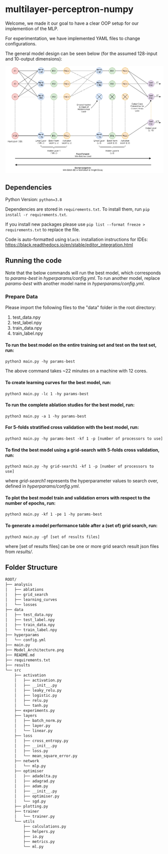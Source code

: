 # multilayer-perceptron-numpy

Welcome, we made it our goal to have a clear OOP setup for our implemention of the MLP.
 
For experimentation, we have implemented YAML files to change configurations.

The general model design can be seen below (for the assumed 128-input and 10-output dimensions):

![Model Architecture](Model_Architecture.png)


## Dependencies

Python Version: `python=3.8`

Dependencies are stored in `requirements.txt`. To install them, run `pip install -r requirements.txt`.

If you install new packages please use `pip list --format freeze > requirements.txt` to replace the file.

Code is auto-formatted using `black`: installation instructions for IDEs: https://black.readthedocs.io/en/stable/editor_integration.html

## Running the code
Note that the below commands will run the best model, which corresponds to _params-best_ in _hyperparams/config.yml_. To run another model, replace _params-best_ with another model name in _hyperparams/config.yml_.

### Prepare Data

Please import the following files to the "data" folder in the root directory:
1. test_data.npy 
2. test_label.npy 
3. train_data.npy 
4. train_label.npy 

#### To run the best model on the entire training set and test on the test set, run:
```
python3 main.py -hy params-best
```
The above command takes ~22 minutes on a machine with 12 cores.

#### To create learning curves for the best model, run:
```
python3 main.py -lc 1 -hy params-best
```
#### To run the complete ablation studies for the best model, run:
```
python3 main.py -a 1 -hy params-best
```
#### For 5-folds stratified cross validation with the best model, run:
```
python3 main.py -hy params-best -kf 1 -p [number of processors to use]
```
#### To find the best model using a grid-search with 5-folds cross validation, run:
```
python3 main.py -hy grid-search1 -kf 1 -p [number of processors to use]
```
where _grid-search1_ represents the hyperparameter values to search over, defined in _hyperparams/config.yml_.

#### To plot the best model train and validation errors with respect to the number of epochs, run:
```
python3 main.py -kf 1 -pe 1 -hy params-best
```
#### To generate a model performance table after a (set of) grid search, run:
```
python3 main.py -gf [set of results files]
```
where [set of results files] can be one or more grid search result json files from _results/_.

## Folder Structure

```
ROOT/
├── analysis
│   ├── ablations
│   ├── grid_search
│   ├── learning_curves
│   └── losses
├── data
│   ├── test_data.npy
│   ├── test_label.npy
│   ├── train_data.npy
│   └── train_label.npy
├── hyperparams
│   └── config.yml
├── main.py
├── Model_Architecture.png
├── README.md
├── requirements.txt
├── results
└── src
    ├── activation
    │   ├── activation.py
    │   ├── __init__.py
    │   ├── leaky_relu.py
    │   ├── logistic.py
    │   ├── relu.py
    │   └── tanh.py
    ├── experiments.py
    ├── layers
    │   ├── batch_norm.py
    │   ├── layer.py
    │   └── linear.py
    ├── loss
    │   ├── cross_entropy.py
    │   ├── __init__.py
    │   ├── loss.py
    │   └── mean_square_error.py
    ├── network
    │   └── mlp.py
    ├── optimiser
    │   ├── adadelta.py
    │   ├── adagrad.py
    │   ├── adam.py
    │   ├── __init__.py
    │   ├── optimiser.py
    │   └── sgd.py
    ├── plotting.py
    ├── trainer
    │   └── trainer.py
    └── utils
        ├── calculations.py
        ├── helpers.py
        ├── io.py
        ├── metrics.py
        └── ml.py
  ```

  
